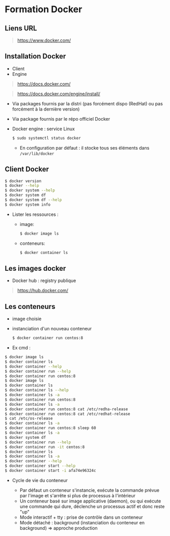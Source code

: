 # Formation Docker

## Liens URL

> https://www.docker.com/

## Installation Docker

- Client
- Engine

> https://docs.docker.com/

> https://docs.docker.com/engine/install/

  - Via packages fournis par la distri (pas forcément dispo (RedHat) ou pas forcément à la dernière version)

  - Via package fournis par le répo officiel Docker

- Docker engine : service Linux

    ```bash
    $ sudo systemctl status docker
    ```

    - En configuration par défaut : il stocke tous ses éléments dans ```/var/lib/docker```

## Client Docker

```bash
$ docker version
$ docker --help
$ docker system --help
$ docker system df
$ docker system df --help
$ docker system info
```

- Lister les ressources :

    - image: 
        ```bash
        $ docker image ls
        ```
    - conteneurs:
        ```bash
        $ docker container ls
        ```

## Les images docker

- Docker hub : registry publique

> https://hub.docker.com/


## Les conteneurs

- image choisie
- instanciation d'un nouveau conteneur

    ```bash
    $ docker container run centos:8
    ```

- Ex cmd :

```bash
$ docker image ls
$ docker container ls
$ docker container --help
$ docker container run --help
$ docker container run centos:8
$ docker image ls
$ docker container ls
$ docker container ls --help
$ docker container ls -a
$ docker container run centos:8
$ docker container ls -a
$ docker container run centos:8 cat /etc/redha-release
$ docker container run centos:8 cat /etc/redhat-release
$ cat /etc/os-release 
$ docker container ls -a
$ docker container run centos:8 sleep 60
$ docker container ls -a
$ docker system df
$ docker container run --help
$ docker container run -it centos:8
$ docker container ls
$ docker container ls -a
$ docker container --help
$ docker container start --help
$ docker container start -i afa74e96324c
```

- Cycle de vie du conteneur

    - Par défaut un conteneur s'instancie, exécute la commande prévue par l'image et s'arrête si plus de processus à l'intérieur
    - Un conteneur basé sur image applicative (daemon), ou qui exécute une commande qui dure,  déclenche un processus actif et donc reste "up"
    - Mode interactif + tty : prise de contrôle dans un conteneur
    - Mode détaché : background (instanciation du conteneur en background) => approche production